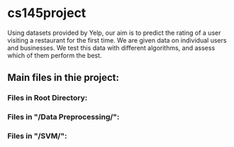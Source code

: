 # cs145project

Using datasets provided by Yelp, our aim is to predict the rating of a user visiting a restaurant for the first time. 
We are given data on individual users and businesses. We test this data with different algorithms, 
and assess which of them perform the best.

## Main files in thie project:

### Files in Root Directory:

### Files in "/Data Preprocessing/":

### Files in "/SVM/":
